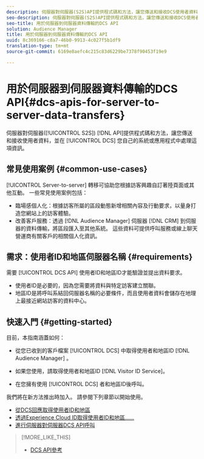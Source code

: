 ```yaml
---
description: 伺服器對伺服器(S2S)API提供程式碼和方法，讓您傳送和接收DCS使用者資料，並在您自己的系統或應用程式中處理這些資訊。
seo-description: 伺服器對伺服器(S2S)API提供程式碼和方法，讓您傳送和接收DCS使用者資料，並在您自己的系統或應用程式中處理這些資訊。
seo-title: 用於伺服器到伺服器資料傳輸的DCS API
solution: Audience Manager
title: 用於伺服器到伺服器資料傳輸的DCS API
uuid: 8c369166-c8a7-46b0-9913-4c027f5b1df9
translation-type: tm+mt
source-git-commit: 6169e8aefc4c215c83d6229be7378f90453f19e9

---
```



# 用於伺服器到伺服器資料傳輸的DCS API{#dcs-apis-for-server-to-server-data-transfers}

伺服器對伺服器([!UICONTROL S2S]) [!DNL API]提供程式碼和方法，讓您傳送和接收使用者資料，並在 [!UICONTROL DCS] 您自己的系統或應用程式中處理這項資訊。

## 常見使用案例 {#common-use-cases}

[!UICONTROL Server-to-server] 轉移可協助您根據訪客興趣自訂著陸頁面或其他互動。 一些常見使用案例包括：

* 臨場感個人化：根據訪客所屬的區段動態新增相關內容及行動要求，以量身打造您網站上的訪客體驗。
* 改善客戶服務：透過 [!DNL Audience Manager] 伺服器 [!DNL CRM] 到伺服器的資料傳輸，將區段匯入至其他系統。 這些資料可提供呼叫服務或線上聊天營運商有關客戶的相關個人化資訊。

## 需求：使用者ID和地區伺服器名稱 {#requirements}

需要 [!UICONTROL DCS API] 使用者ID和地區ID才能驗證並提出資料要求。

* 使用者ID是必要的，因為您需要將資料與特定訪客建立關聯。
* 地區ID是將呼叫系結回伺服器名稱的必要條件，而且使用者資料會儲存在地理上最接近網站訪客的資料中心。

## 快速入門 {#getting-started}

目前，本指南涵蓋如何：

* 從您已收到的客戶檔案 [!UICONTROL DCS] 中取得使用者和地區ID [!DNL Audience Manager] 。

* 如果您使用，請取得使用者和地區ID [!DNL Visitor ID Service]。
* 在您擁有使用 [!UICONTROL DCS] 者和地區ID後呼叫。

我們將在新方法推出時加入。 請參閱下列章節以開始使用。

* [從DCS回應取得使用者ID和地區](dcs-aam-ids.md)
* [透過Experience Cloud ID取得使用者ID和地區……](dcs-mcid-ids.md)
* [進行伺服器對伺服器DCS API呼叫](dcs-s2s-calls.md)

>[!MORE_LIKE_THIS]
>
>* [DCS API參考](../../../api/dcs-intro/dcs-api-reference/dcs-api-methods.md)

